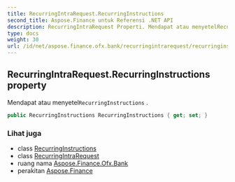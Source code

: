 ```yaml
---
title: RecurringIntraRequest.RecurringInstructions
second_title: Aspose.Finance untuk Referensi .NET API
description: RecurringIntraRequest Properti. Mendapat atau menyetelRecurringInstructions .
type: docs
weight: 30
url: /id/net/aspose.finance.ofx.bank/recurringintrarequest/recurringinstructions/
---
```

## RecurringIntraRequest.RecurringInstructions property

Mendapat atau menyetel`RecurringInstructions` .

```csharp
public RecurringInstructions RecurringInstructions { get; set; }
```

### Lihat juga

* class [RecurringInstructions](../../../aspose.finance.ofx/recurringinstructions/)
* class [RecurringIntraRequest](../)
* ruang nama [Aspose.Finance.Ofx.Bank](../../recurringintrarequest/)
* perakitan [Aspose.Finance](../../../)


